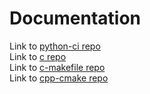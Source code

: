 # Documentation 
Link to [python-ci repo](https://github.com/laurelmcintyre/python-ci)  
Link to [c repo](https://github.com/laurelmcintyre/c)  
Link to [c-makefile repo](https://github.com/laurelmcintyre/c-makefile)  
Link to [cpp-cmake repo](https://github.com/laurelmcintyre/cpp-cmake)
